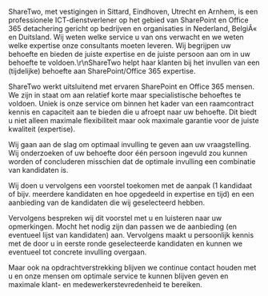 ShareTwo, met vestigingen in Sittard, Eindhoven, Utrecht en Arnhem, is een professionele ICT-dienstverlener op het gebied van SharePoint en Office 365 detachering gericht op bedrijven en organisaties in Nederland, BelgiÃ« en Duitsland. Wij weten welke service u van ons verwacht en we weten welke expertise onze consultants moeten leveren. Wij begrijpen uw behoefte en bieden de juiste expertise en de juiste persoon aan om in uw behoefte te voldoen.\r\nShareTwo helpt haar klanten bij het invullen van een (tijdelijke) behoefte aan SharePoint/Office 365 expertise.

ShareTwo werkt uitsluitend met ervaren SharePoint en Office 365 mensen. We zijn in staat om aan relatief korte maar specialistische behoeftes te voldoen. Uniek is onze service om binnen het kader van een raamcontract kennis en capaciteit aan te bieden die u afroept naar uw behoefte. Dit biedt u niet alleen maximale flexibiliteit maar ook maximale garantie voor de juiste kwaliteit (expertise).

Wij gaan aan de slag om optimaal invulling te geven aan uw vraagstelling. Wij onderzoeken of uw behoefte door één persoon ingevuld zou kunnen worden of concluderen misschien dat de optimale invulling een combinatie van kandidaten is.

Wij doen u vervolgens een voorstel toekomen met de aanpak (1 kandidaat of bijv. meerdere kandidaten en hoe opgedeeld in expertise en tijd) en een aanbieding van de kandidaten die wij geselecteerd hebben.

Vervolgens bespreken wij dit voorstel met u en luisteren naar uw opmerkingen. Mocht het nodig zijn dan passen we de aanbieding (en eventueel lijst van kandidaten) aan. Vervolgens maakt u persoonlijk kennis met de door u in eerste ronde geselecteerde kandidaten en kunnen we eventueel tot concrete invulling overgaan.

Maar ook na opdrachtverstrekking blijven we continue contact houden met u en onze mensen om optimale service te kunnen blijven geven en maximale klant- en medewerkerstevredenheid te bereiken.
